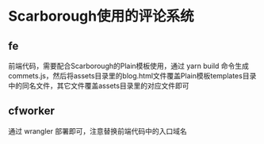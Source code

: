 # Scarborough使用的评论系统

## fe
前端代码，需要配合Scarborough的Plain模板使用，通过 yarn build 命令生成 commets.js，然后将assets目录里的blog.html文件覆盖Plain模板templates目录中的同名文件，其它文件覆盖assets目录里的对应文件即可

## cfworker

通过 wrangler 部署即可，注意替换前端代码中的入口域名